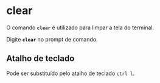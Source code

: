 # clear

O comando __`clear`__ é utilizado para limpar a tela do terminal.

Digite __`clear`__ no prompt de comando.

## Atalho de teclado

Pode ser substituído pelo atalho de teclado `ctrl l`.